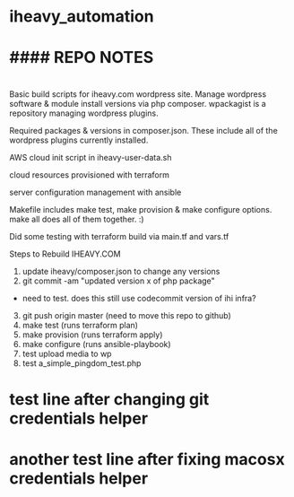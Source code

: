 # iheavy_automation
# 
# #### REPO NOTES ####
#
Basic build scripts for iheavy.com wordpress site.
Manage wordpress software & module install versions via php composer.
wpackagist is a repository managing wordpress plugins.


Required packages & versions in composer.json.  These include all of
the wordpress plugins currently installed.

AWS cloud init script in iheavy-user-data.sh



cloud resources provisioned with terraform

server configuration management with ansible

Makefile includes make test, make provision & make configure
options.  make all does all of them together.  :)

Did some testing with terraform build via main.tf and vars.tf


Steps to Rebuild IHEAVY.COM

1. update iheavy/composer.json to change any versions
2. git commit -am "updated version x of php package"
- need to test.  does this still use codecommit version of ihi infra?
3. git push origin master (need to move this repo to github)
4. make test (runs terraform plan)
5. make provision (runs terraform apply)
6. make configure (runs ansible-playbook)
7. test upload media to wp
8. test a_simple_pingdom_test.php



# test line after changing git credentials helper
# another test line after fixing macosx credentials helper